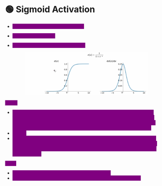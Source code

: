 # 🟢 Sigmoid Activation

* <mark style="color:purple;background-color:purple;">**Transforms value between 0 and 1**</mark>
* <mark style="color:purple;background-color:purple;">**Used in hidden layer**</mark>
*   <mark style="color:purple;background-color:purple;">**Derivative is in range of 0 and 0.25**</mark>

    <figure><img src=".gitbook/assets/image (17) (1).png" alt=""><figcaption></figcaption></figure>

<mark style="color:purple;background-color:purple;">**Cons:**</mark>

* <mark style="color:purple;background-color:purple;">When the input is away from the coordinate origin, the gradient of the function becomes very small, almost zero,  In backpropagation we use chain rule to calculate differentials of each weight w, so the differential of the chain is very small, which leads to vanishing gradient problem</mark>
* <mark style="color:purple;background-color:purple;">Slower</mark>
* <mark style="color:purple;background-color:purple;">This is not zero centered function output (since its not passing through 0) - In ML we do standard scalar so it becomes 0 centered, so if data is 0 centered and function is also 0 centered then it will result in effecient weight update</mark>

<mark style="color:purple;background-color:purple;">**Pros:**</mark>

* <mark style="color:purple;background-color:purple;">Smooth gradient, prevent jumps in output values</mark>
* <mark style="color:purple;background-color:purple;">Output between 0 and 1, normalizing the output of each neuron</mark>

